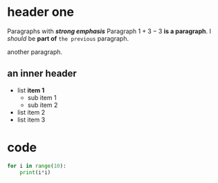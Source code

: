 # header one

Paragraphs with ***strong* *emphasis***
Paragraph $1+3-3$ **is a paragraph**.
I *should* be **part of** `the previous` paragraph.

another paragraph.

## an inner header

- list **item 1**
    - sub item 1
    - sub item 2
- list item 2
- list item 3

# code 

```python
for i in range(10):
    print(i*i)
```
